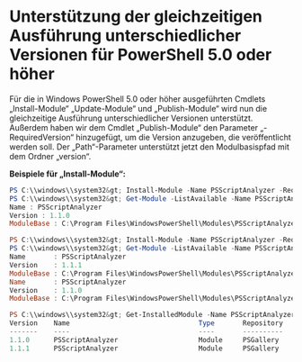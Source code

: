# Unterstützung der gleichzeitigen Ausführung unterschiedlicher Versionen für PowerShell 5.0 oder höher

Für die in Windows PowerShell 5.0 oder höher ausgeführten Cmdlets „Install-Module“ „Update-Module“ und „Publish-Module“ wird nun die gleichzeitige Ausführung unterschiedlicher Versionen unterstützt.
Außerdem haben wir dem Cmdlet „Publish-Module“ den Parameter „-RequiredVersion“ hinzugefügt, um die Version anzugeben, die veröffentlicht werden soll. Der „Path“-Parameter unterstützt jetzt den Modulbasispfad mit dem Ordner „version“.

**Beispiele für „Install-Module“:**
```powershell
PS C:\\windows\\system32&gt; Install-Module -Name PSScriptAnalyzer -RequiredVersion 1.1.0 -Repository PSGallery
PS C:\\windows\\system32&gt; Get-Module -ListAvailable -Name PSScriptAnalyzer | Format-List Name,Version,ModuleBase
Name : PSScriptAnalyzer
Version : 1.1.0
ModuleBase : C:\Program Files\WindowsPowerShell\Modules\PSScriptAnalyzer\1.1.0

PS C:\\windows\\system32&gt; Install-Module -Name PSScriptAnalyzer -RequiredVersion 1.1.1 -Repository PSGallery
PS C:\\windows\\system32&gt; Get-Module -ListAvailable -Name PSScriptAnalyzer | Format-List Name,Version,ModuleBase
Name       : PSScriptAnalyzer 
Version    : 1.1.1
ModuleBase : C:\Program Files\WindowsPowerShell\Modules\PSScriptAnalyzer\1.1.1
Name       : PSScriptAnalyzer
Version    : 1.1.0
ModuleBase : C:\Program Files\WindowsPowerShell\Modules\PSScriptAnalyzer\1.1.0

PS C:\\windows\\system32&gt; Get-InstalledModule -Name PSScriptAnalyzer -AllVersions
Version    Name                                Type       Repository           Description            
-------    ----                                ----       ----------           -----------            
1.1.0      PSScriptAnalyzer                    Module     PSGallery            PSScriptAnalyzer provides script analysis... 
1.1.1      PSScriptAnalyzer                    Module     PSGallery            PSScriptAnalyzer provides script analysis...
```


<!--HONumber=Jun16_HO4-->


